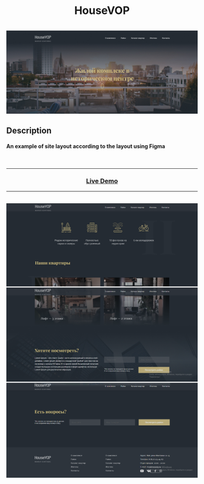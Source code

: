 <h1 align="center">HouseVOP</h1>

</br>

<img src="./readme_assets/1.png">

</br>

## Description

#### An example of site layout according to the layout using Figma

</br>

---

### <p align="center"><a  href="https://guryanov-junior.github.io/HouseVOP/">Live Demo</a></p>

---

</br>

<img src="./readme_assets/2.png">

</br>

<img src="./readme_assets/3.png">

</br>

<img src="./readme_assets/4.png">

</br>
